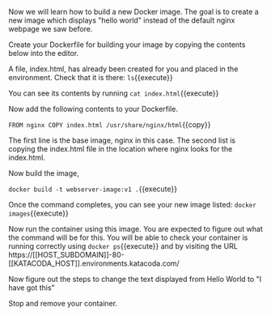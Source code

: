 Now we will learn how to build a new Docker image. The goal is to create a new image which displays "hello world" instead of the default nginx webpage we saw before.

Create your Dockerfile for building your image by copying the contents below into the editor.

A file, index.html, has already been created for you and placed in the environment. Check that it is there:
`ls`{{execute}}

You can see its contents by running
`cat index.html`{{execute}}

Now add the following contents to your Dockerfile.

`
FROM nginx
COPY index.html /usr/share/nginx/html
`{{copy}}

The first line is the base image, nginx in this case. The second list is copying the index.html file in the location where nginx looks for the index.html.

Now build the image,

`docker build -t webserver-image:v1 .`{{execute}}


Once the command completes, you can see your new image listed:
`docker images`{{execute}}

Now run the container using this image. You are expected to figure out what the command will be for this. You will be able to check your container is running correctly using `docker ps`{{execute}} and by visiting the URL https://[[HOST_SUBDOMAIN]]-80-[[KATACODA_HOST]].environments.katacoda.com/

Now figure out the steps to change the text displayed from Hello World to "I have got this"

Stop and remove your container.
